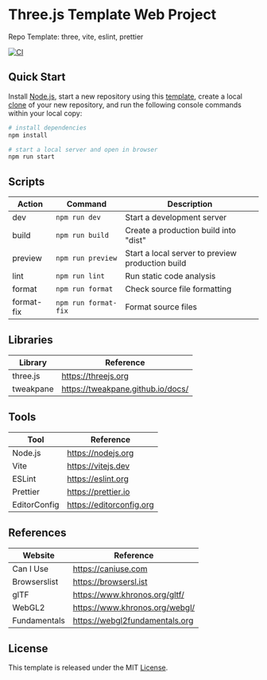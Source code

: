 # Three.js Template Web Project

Repo Template: three, vite, eslint, prettier

[![CI][ci-badge]][ci-url]

## Quick Start

Install [Node.js](https://nodejs.org/en/download/), start a new repository using this [template](https://docs.github.com/en/repositories/creating-and-managing-repositories/creating-a-repository-from-a-template), create a local [clone](https://docs.github.com/en/repositories/creating-and-managing-repositories/cloning-a-repository) of your new repository, and run the following console commands within your local copy:

```bash
# install dependencies
npm install

# start a local server and open in browser
npm run start
```

## Scripts

| Action     | Command              | Description                                      |
| ---------- | -------------------- | ------------------------------------------------ |
| dev        | `npm run dev`        | Start a development server                       |
| build      | `npm run build`      | Create a production build into "dist"            |
| preview    | `npm run preview`    | Start a local server to preview production build |
| lint       | `npm run lint`       | Run static code analysis                         |
| format     | `npm run format`     | Check source file formatting                     |
| format-fix | `npm run format-fix` | Format source files                              |

## Libraries

| Library   | Reference                         |
| --------- | --------------------------------- |
| three.js  | https://threejs.org               |
| tweakpane | https://tweakpane.github.io/docs/ |

## Tools

| Tool         | Reference                |
| ------------ | ------------------------ |
| Node.js      | https://nodejs.org       |
| Vite         | https://vitejs.dev       |
| ESLint       | https://eslint.org       |
| Prettier     | https://prettier.io      |
| EditorConfig | https://editorconfig.org |

## References

| Website      | Reference                      |
| ------------ | ------------------------------ |
| Can I Use    | https://caniuse.com            |
| Browserslist | https://browsersl.ist          |
| glTF         | https://www.khronos.org/gltf/  |
| WebGL2       | https://www.khronos.org/webgl/ |
| Fundamentals | https://webgl2fundamentals.org |

## License

This template is released under the MIT [License](LICENSE).

[ci-badge]: https://github.com/epreston/template-web-threejs/actions/workflows/ci.yml/badge.svg
[ci-url]: https://github.com/epreston/template-web-threejs/actions
